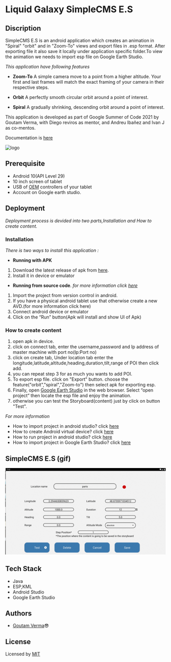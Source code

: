 
# Liquid Galaxy SimpleCMS E.S

## Discription

SimpleCMS E.S is an android application which creates an animation in "Spiral" "orbit" and in "Zoom-To" views and export files in .esp format. After exporting file it also save it locally under application specific folder.To view the animation we needs to import esp file on Google Earth Studio.

*This application have following features*

* **Zoom-To**  A simple camera move to a point from a higher altitude. Your first and last frames will match the exact framing of your camera in their respective steps.

* **Orbit** A perfectly smooth circular orbit around a point of interest.

* **Spiral** A gradually shrinking, descending orbit around a point of interest.

This application is developed as part of Google Summer of Code 2021 by Goutam Verma, with Diego reviros as mentor, and Andreu Ibañez and Ivan J as co-mentos.

Documentation is [here](https://docs.google.com/document/d/1ctusDehQJA2rD2hkLhemHXaoJVU2jk1SpHPEBQ8IngI/edit?usp=sharing)


![logo](https://4.bp.blogspot.com/-n-vRn12_mEk/XLr2zIDgUnI/AAAAAAAHBTI/69TPLvy-nsg9OPNC15bZB3-WzSX8m0PrwCLcBGAs/s1600/LOGO_LIQUID_GALAXY-sq300x300-pngtranspOK.png)

## Prerequisite
* Android 10(API Level 29) 
* 10 inch screen of tablet 
* USB of [OEM](https://developer.android.com/studio/run/oem-usb) controllers of your tablet
* Account on Google earth studio.

## Deployment

*Deployment process is devided into two parts,Installation and How to create content.* 
### **Installation**
*There is two ways to install this application :*

* **Running with APK**
1. Download the latest release of apk from [here](https://drive.google.com/file/d/1Pp6kPdrDql9gvjeJuOzrSJW5mrM-cMB_/view?usp=sharing). 
2. Install it in device or emulator

* **Running from source code**.  *for more information click [here](https://docs.google.com/document/d/16pQXN1vRQfQpLVLBa5ujwUL68fFb7b0iSVMn2ez5FHM/edit?usp=sharing)*
1. Import the project from version control in android. 
2. If you have a physical android tablet use that otherwise create a new AVD.(for more information click here)
3. Connect android device or emulator
4. Click on the “Run” button(Apk will install and show UI of Apk)


### **How to create content** 
1. open apk in device.
2. click on connect tab, enter the username,password and Ip address of master machine with port no(Ip:Port no)
3. click on create tab, Under location tab enter the longitude,latitude,altitude,heading,duration,tilt,range of POI then click add.
4. you can repeat step 3 for as much you wants to add POI.
5. To export esp file. click on "Export" button. choose the feature("orbit","spiral","Zoom-to") then select apk for exporting esp.
6. Finally, open [Google Earth Studio](https://earth.google.com/studio/) in the web browser. Select “open project“ then locate the esp file and enjoy the animation. 
7. otherwise you can test the Storyboard(content) just by click on button "Test".

*For more information*

* How to import project in android studio? click [here](https://developer.android.com/studio/intro/migrate)
* How to create Android virtual device? click [here](https://developer.android.com/studio/run/managing-avds)
* How to run project in android studio? click [here](https://developer.android.com/studio/run)
* How to import project in Google Earth Studio? click [here](https://earth.google.com/studio/docs/the-basics/project-management/)
## SimpleCMS E.S (gif)
   <img src="https://raw.githubusercontent.com/GoutamVerma/GoutamVerma-SimpleCMS-E.S-GSoC2021-/main/screenshot.gif"/>
   
   
## Tech Stack

* Java
* ESP,KML   
* Android Studio
* Google Earth Studio

## Authors

* [Goutam Verma](https://github.com/GoutamVerma)😎

## License

Licensed by [MIT](https://raw.githubusercontent.com/GoutamVerma/GoutamVerma-SimpleCMS-E.S-GSoC2021-/main/MIT%20License)

  
